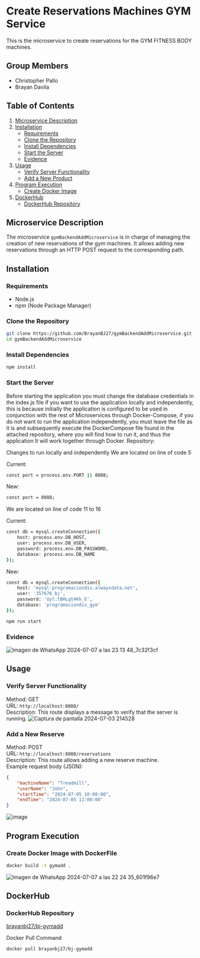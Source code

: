 # Create Reservations Machines GYM Service

This is the microservice to create reservations for the GYM FITNESS BODY machines.

## Group Members

- Christopher Pallo
- Brayan Davila

## Table of Contents

1. [Microservice Description](#microservice-description)
2. [Installation](#installation)
   - [Requirements](#requirements)
   - [Clone the Repository](#clone-the-repository)
   - [Install Dependencies](#install-dependencies)
   - [Start the Server](#start-the-server)
   - [Evidence](#evidence-create)
3. [Usage](#usage)
   - [Verify Server Functionality](#verify-server-functionality)
   - [Add a New Product](#add-a-new-product)
4. [Program Execution](#program-execution)
   - [Create Docker Image](#create-docker-image)
5. [DockerHub](#dockerhub)
   - [DockerHub Repository](#dockerhub-repository)


## Microservice Description

The microservice `gymBackendAddMicroservice` is in charge of managing the creation of new reservations of the gym machines. It allows adding new reservations through an HTTP POST request to the corresponding path.

## Installation

### Requirements

- Node.js
- npm (Node Package Manager)

### Clone the Repository

```sh
git clone https://github.com/BrayanBJ27/gymBackendAddMicroservice.git
cd gymBackendAddMicroservice
```

### Install Dependencies
```sh
npm install
```

### Start the Server
Before starting the application you must change the database credentials in the index.js file if you want to use the application locally and independently, this is because initially the application is configured to be used in conjunction with the rest of Microservices through Docker-Compose, if you do not want to run the application independently, you must leave the file as it is and subsequently execute the DockerCompose file found in the attached repository, where you will find how to run it, and thus the application It will work together through Docker.
Repository:

Changes to run locally and independently
We are located on line of code 5

Current:
```sh
const port = process.env.PORT || 8088;
```
New:
```sh
const port = 8088;
```

We are located on line of code 11 to 16

Current:
```sh
const db = mysql.createConnection({
    host: process.env.DB_HOST,
    user: process.env.DB_USER,
    password: process.env.DB_PASSWORD,
    database: process.env.DB_NAME
});
```
New:
```sh
const db = mysql.createConnection({
    host: 'mysql-programaciondis.alwaysdata.net',
    user: '357676_bj',
    password: 'Uyt:tBHLgt4Kk_E',
    database: 'programaciondis_gym'
});
```

```sh
npm run start
```

### Evidence
![Imagen de WhatsApp 2024-07-07 a las 23 13 48_7c32f3cf](https://github.com/BrayanBJ27/gymBackendAddMicroservice/assets/87538474/75fa3592-b7aa-48d9-b8a3-7aed6d6c8769)

## Usage

### Verify Server Functionality

Method: GET  
URL: `http://localhost:8088/`  
Description: This route displays a message to verify that the server is running.
![Captura de pantalla 2024-07-03 214528](https://github.com/BrayanBJ27/gymBackendAddMicroservice/assets/87538474/680eeaaf-dec5-4e66-8fad-2df6fc5bac14)

### Add a New Reserve

Method: POST  
URL: `http://localhost:8088/reservations`  
Description: This route allows adding a new reserve machine.  
Example request body (JSON):

```json
{
    "machineName": "Treadmill",
    "userName": "John",
    "startTime": "2024-07-05 10:00:00",
    "endTime": "2024-07-05 11:00:00"
}
```
![image](https://github.com/BrayanBJ27/gymBackendAddMicroservice/assets/87538474/8c7fdc18-f8b6-4303-9e41-0ddb093df8d6)

## Program Execution
### Create Docker Image with DockerFile
```sh
docker build -t gymadd .
```
![Imagen de WhatsApp 2024-07-07 a las 22 24 35_601f96e7](https://github.com/BrayanBJ27/gymBackendAddMicroservice/assets/87538474/662c5d54-838a-43ae-b4a9-67e8a5131ae0)

## DockerHub
### DockerHub Repository
[brayanbj27/bj-gymadd](https://hub.docker.com/r/brayanbj27/bj-gymadd)

Docker Pull Command
```sh
docker pull brayanbj27/bj-gymadd
```
